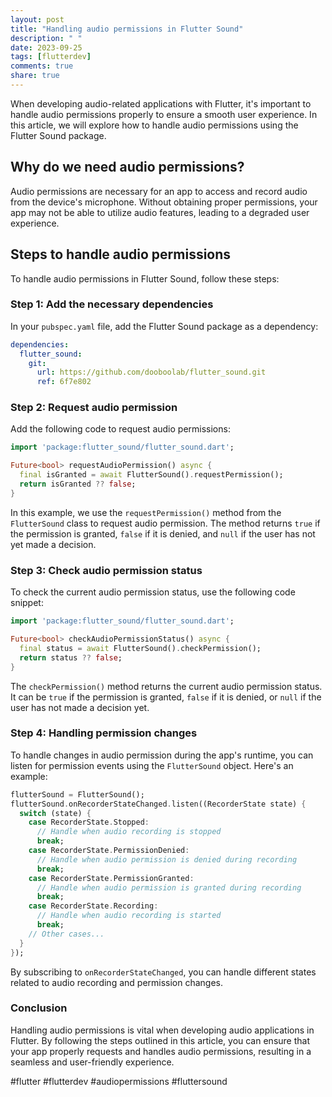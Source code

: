 ```yaml
---
layout: post
title: "Handling audio permissions in Flutter Sound"
description: " "
date: 2023-09-25
tags: [flutterdev]
comments: true
share: true
---
```


When developing audio-related applications with Flutter, it's important to handle audio permissions properly to ensure a smooth user experience. In this article, we will explore how to handle audio permissions using the Flutter Sound package. 

## Why do we need audio permissions?

Audio permissions are necessary for an app to access and record audio from the device's microphone. Without obtaining proper permissions, your app may not be able to utilize audio features, leading to a degraded user experience.

## Steps to handle audio permissions

To handle audio permissions in Flutter Sound, follow these steps:

### Step 1: Add the necessary dependencies

In your `pubspec.yaml` file, add the Flutter Sound package as a dependency:

```yaml
dependencies:
  flutter_sound:
    git:
      url: https://github.com/dooboolab/flutter_sound.git
      ref: 6f7e802
```

### Step 2: Request audio permission

Add the following code to request audio permissions:

```dart
import 'package:flutter_sound/flutter_sound.dart';

Future<bool> requestAudioPermission() async {
  final isGranted = await FlutterSound().requestPermission();
  return isGranted ?? false;
}
```

In this example, we use the `requestPermission()` method from the `FlutterSound` class to request audio permission. The method returns `true` if the permission is granted, `false` if it is denied, and `null` if the user has not yet made a decision.

### Step 3: Check audio permission status

To check the current audio permission status, use the following code snippet:

```dart
import 'package:flutter_sound/flutter_sound.dart';

Future<bool> checkAudioPermissionStatus() async {
  final status = await FlutterSound().checkPermission();
  return status ?? false;
}
```

The `checkPermission()` method returns the current audio permission status. It can be `true` if the permission is granted, `false` if it is denied, or `null` if the user has not made a decision yet.

### Step 4: Handling permission changes

To handle changes in audio permission during the app's runtime, you can listen for permission events using the `FlutterSound` object. Here's an example:

```dart
flutterSound = FlutterSound();
flutterSound.onRecorderStateChanged.listen((RecorderState state) {
  switch (state) {
    case RecorderState.Stopped:
      // Handle when audio recording is stopped
      break;
    case RecorderState.PermissionDenied:
      // Handle when audio permission is denied during recording
      break;
    case RecorderState.PermissionGranted:
      // Handle when audio permission is granted during recording
      break;
    case RecorderState.Recording:
      // Handle when audio recording is started
      break;
    // Other cases...
  }
});
```

By subscribing to `onRecorderStateChanged`, you can handle different states related to audio recording and permission changes.

### Conclusion

Handling audio permissions is vital when developing audio applications in Flutter. By following the steps outlined in this article, you can ensure that your app properly requests and handles audio permissions, resulting in a seamless and user-friendly experience.

#flutter #flutterdev #audiopermissions #fluttersound